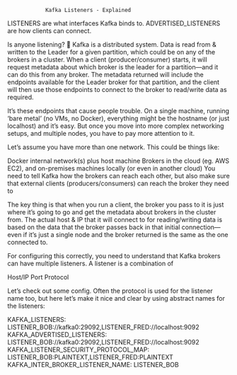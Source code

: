                 Kafka Listeners - Explained

LISTENERS are what interfaces Kafka binds to. ADVERTISED_LISTENERS are how clients can connect.

Is anyone listening? 🔗
Kafka is a distributed system. Data is read from & written to the Leader for a given partition, which could be on any of the brokers in a cluster. When a client (producer/consumer) starts, it will request metadata about which broker is the leader for a partition—and it can do this from any broker. The metadata returned will include the endpoints available for the Leader broker for that partition, and the client will then use those endpoints to connect to the broker to read/write data as required.

It’s these endpoints that cause people trouble. On a single machine, running ‘bare metal’ (no VMs, no Docker), everything might be the hostname (or just localhost) and it’s easy. But once you move into more complex networking setups, and multiple nodes, you have to pay more attention to it.

Let’s assume you have more than one network. This could be things like:

Docker internal network(s) plus host machine
Brokers in the cloud (eg. AWS EC2), and on-premises machines locally (or even in another cloud)
You need to tell Kafka how the brokers can reach each other, but also make sure that external clients (producers/consumers) can reach the broker they need to

The key thing is that when you run a client, the broker you pass to it is just where it’s going to go and get the metadata about brokers in the cluster from. The actual host & IP that it will connect to for reading/writing data is based on the data that the broker passes back in that initial connection—even if it’s just a single node and the broker returned is the same as the one connected to.

For configuring this correctly, you need to understand that Kafka brokers can have multiple listeners. A listener is a combination of

Host/IP
Port
Protocol

Let’s check out some config. Often the protocol is used for the listener name too, but here let’s make it nice and clear by using abstract names for the listeners:

KAFKA_LISTENERS: LISTENER_BOB://kafka0:29092,LISTENER_FRED://localhost:9092
KAFKA_ADVERTISED_LISTENERS: LISTENER_BOB://kafka0:29092,LISTENER_FRED://localhost:9092
KAFKA_LISTENER_SECURITY_PROTOCOL_MAP: LISTENER_BOB:PLAINTEXT,LISTENER_FRED:PLAINTEXT
KAFKA_INTER_BROKER_LISTENER_NAME: LISTENER_BOB